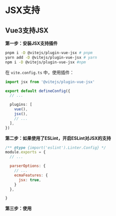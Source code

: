 # JSX支持

## Vue3支持JSX

**第一步：安装JSX支持插件**

```bash
pnpm i -D @vitejs/plugin-vue-jsx # pnpm
yarn add -D @vitejs/plugin-vue-jsx # yarn
npm i -D @vitejs/plugin-vue-jsx #npm
```

在 `vite.config.ts` 中，使用插件：

```ts
import jsx from '@vitejs/plugin-vue-jsx'

export default defineConfig({
  // ...

  plugins: [
    vue(),
    jsx(),
    // ...
  ],
})

```

**第二步：如果使用了ESLint，开启ESLint对JSX的支持**

```js
/** @type {import('eslint').Linter.Config} */
module.exports = {
  // ...

  parserOptions: {
    // ...
    ecmaFeatures: {
      jsx: true,
    }
  },

}

```

**第三步：使用**

